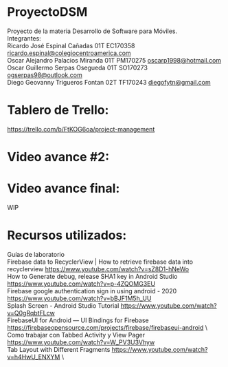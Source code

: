 # ProyectoDSM
Proyecto de la materia Desarrollo de Software para Móviles.
\
Integrantes:\
Ricardo José Espinal Cañadas        01T   EC170358  ricardo.espinal@colegiocentroamerica.com\
Oscar Alejandro Palacios Miranda    01T   PM170275  oscarp1998@hotmail.com\
Oscar Guillermo Serpas Osegueda     01T   SO170273  ogserpas98@outlook.com\
Diego Geovanny Trigueros Fontan     02T   TF170243  diegofytn@gmail.com

# Tablero de Trello:
https://trello.com/b/FtKOG6oa/project-management

# Video avance #2:


# Video avance final:
WIP

# Recursos utilizados:
Guías de laboratorio\
Firebase data to RecyclerView | How to retrieve firebase data into recyclerview         https://www.youtube.com/watch?v=sZ8D1-hNeWo \
How to Generate debug, release SHA1 key in Android Studio                               https://www.youtube.com/watch?v=p-4ZQOMG3EU \
Firebase google authentication sign in using android - 2020                             https://www.youtube.com/watch?v=bBJF1M5h_UU \
Splash Screen - Android Studio Tutorial                                                 https://www.youtube.com/watch?v=Q0gRqbtFLcw \
FirebaseUI for Android — UI Bindings for Firebase                                       https://firebaseopensource.com/projects/firebase/firebaseui-android \ 
Como trabajar con Tabbed Activity y View Pager                                          https://www.youtube.com/watch?v=W_PV3U3Vhyw \
Tab Layout with Different Fragments                                                     https://www.youtube.com/watch?v=h4HwU_ENXYM \